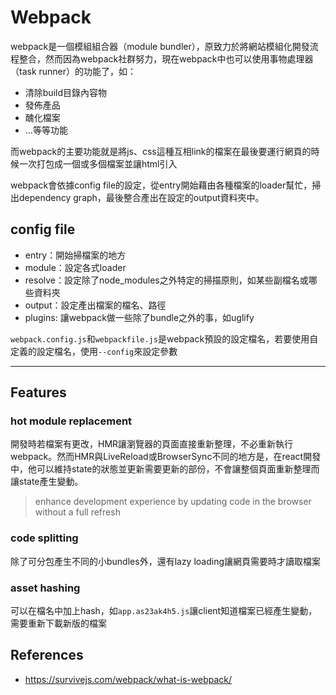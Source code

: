 # Webpack

webpack是一個模組組合器（module bundler），原致力於將網站模組化開發流程整合，然而因為webpack社群努力，現在webpack中也可以使用事物處理器（task runner）的功能了，如：

- 清除build目錄內容物
- 發佈產品
- 醜化檔案
- ...等等功能

而webpack的主要功能就是將js、css這種互相link的檔案在最後要運行網頁的時候一次打包成一個或多個檔案並讓html引入

webpack會依據config file的設定，從entry開始藉由各種檔案的loader幫忙，掃出dependency graph，最後整合產出在設定的output資料夾中。

## config file

- entry：開始掃檔案的地方
- module：設定各式loader
- resolve：設定除了node_modules之外特定的掃描原則，如某些副檔名或哪些資料夾
- output：設定產出檔案的檔名、路徑
- plugins: 讓webpack做一些除了bundle之外的事，如uglify

`webpack.config.js`和`webpackfile.js`是webpack預設的設定檔名，若要使用自定義的設定檔名，使用`--config`來設定參數

---

## Features

### hot module replacement

開發時若檔案有更改，HMR讓瀏覽器的頁面直接重新整理，不必重新執行webpack。然而HMR與LiveReload或BrowserSync不同的地方是，在react開發中，他可以維持state的狀態並更新需要更新的部份，不會讓整個頁面重新整理而讓state產生變動。

>enhance development experience by updating code in the browser without a full refresh

### code splitting

除了可分包產生不同的小bundles外，還有lazy loading讓網頁需要時才讀取檔案

### asset hashing

可以在檔名中加上hash，如`app.as23ak4h5.js`讓client知道檔案已經產生變動，需要重新下載新版的檔案

## References
- https://survivejs.com/webpack/what-is-webpack/